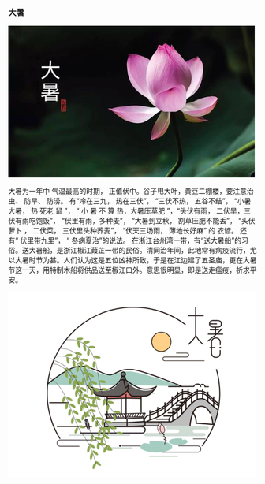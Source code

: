 ### 大暑

![](images/大暑.jpg)

大暑为一年中 气温最高的时期， 正值伏中。谷子甩大叶，黄豆二棚楼，要注意治虫、 防旱、 防涝。 有“冷在三九， 热在三伏”， “三伏不热， 五谷不结”， “小暑 大暑， 热 死老 鼠 ”， “ 小 暑 不 算 热，大暑压草肥 ”，“头伏有雨， 二伏旱，三伏有雨吃饱饭”， “伏里有雨，多种麦”， “大暑到立秋， 割草压肥不能丢”， “头伏萝卜 ， 二伏菜， 三伏里头种荞麦”， “伏天三场雨， 薄地长好麻” 的 农谚。 还有“ 伏里带九里”， “ 冬病夏治”的说法。 
在浙江台州湾一带，有“送大暑船”的习俗。送大暑船，是浙江椒江葭芷一带的民俗。清同治年间，此地常有病疫流行，尤以大暑时节为甚。人们认为这是五位凶神所致，于是在江边建了五圣庙，更在大暑节这一天，用特制木船将供品送至椒江口外。意思很明显，即是送走瘟疫，祈求平安。

![](images/大暑.gif)